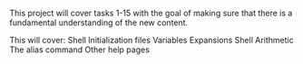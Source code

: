 This project will cover tasks 1-15 with the goal of making sure that there is a fundamental understanding of the new content.

This will cover: 
Shell Initialization files
Variables
Expansions
Shell Arithmetic
The alias command
Other help pages
